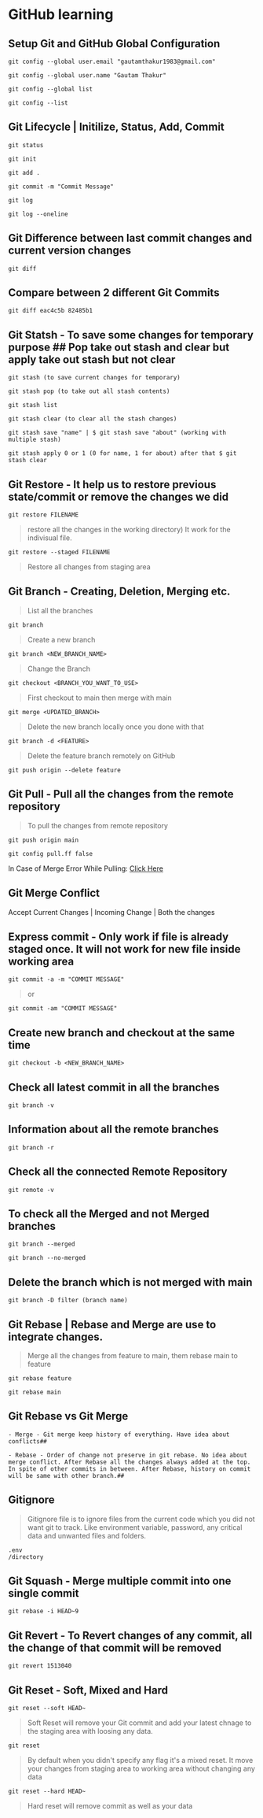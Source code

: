 # GitHub learning

## Setup Git and GitHub Global Configuration
```
git config --global user.email "gautamthakur1983@gmail.com"
```
```
git config --global user.name "Gautam Thakur"
```
```
git config --global list
```
```
git config --list
```

## Git Lifecycle | Initilize, Status, Add, Commit
```
git status
```
```
git init
```
```
git add .
```
```
git commit -m "Commit Message"
```
```
git log
```
```
git log --oneline
```

## Git Difference between last commit changes and current version changes
```
git diff
```

## Compare between 2 different Git Commits
```
git diff eac4c5b 82485b1
```

## Git Statsh - To save some changes for temporary purpose ## Pop take out stash and clear but apply take out stash but not clear
```
git stash (to save current changes for temporary)
```
```
git stash pop (to take out all stash contents)
```
```
git stash list
```
```
git stash clear (to clear all the stash changes)
```
```
git stash save "name" | $ git stash save "about" (working with multiple stash)
```
```
git stash apply 0 or 1 (0 for name, 1 for about) after that $ git stash clear
```

## Git Restore - It help us to restore previous state/commit or remove the changes we did
```
git restore FILENAME
```
>restore all the changes in the working directory) It work for the indivisual file.

```
git restore --staged FILENAME
```
>Restore all changes from staging area

## Git Branch - Creating, Deletion, Merging etc. 
>List all the branches
```
git branch
```
>Create a new branch
```
git branch <NEW_BRANCH_NAME>
```
>Change the Branch
```
git checkout <BRANCH_YOU_WANT_TO_USE>
```
>First checkout to main then merge with main
```
git merge <UPDATED_BRANCH>
```
>Delete the new branch locally once you done with that
```
git branch -d <FEATURE> 
```
>Delete the feature branch remotely on GitHub
```
git push origin --delete feature 
```

## Git Pull - Pull all the changes from the remote repository
> To pull the changes from remote repository
```
git push origin main
```
```
git config pull.ff false
``` 
In Case of Merge Error While Pulling: [Click Here](https://stackoverflow.com/questions/62653114/how-can-i-deal-with-this-git-warning-pulling-without-specifying-how-to-reconci)

## Git Merge Conflict
Accept Current Changes | Incoming Change | Both the changes


## Express commit - Only work if file is already staged once. It will not work for new file inside working area
```
git commit -a -m "COMMIT MESSAGE"
```
>or
``` 
git commit -am "COMMIT MESSAGE"
```

## Create new branch and checkout at the same time
```
git checkout -b <NEW_BRANCH_NAME>
```

## Check all latest commit in all the branches
```
git branch -v
```

## Information about all the remote branches
```
git branch -r
```

## Check all the connected Remote Repository
```
git remote -v
```

## To check all the Merged and not Merged branches
```
git branch --merged
```
```
git branch --no-merged
```

## Delete the branch which is not merged with main
```
git branch -D filter (branch name)
```

## Git Rebase | Rebase and Merge are use to integrate changes.

>Merge all the changes from feature to main, them rebase main to feature
```
git rebase feature 
```
```
git rebase main
```

## Git Rebase vs Git Merge 
```
- Merge - Git merge keep history of everything. Have idea about conflicts##

- Rebase - Order of change not preserve in git rebase. No idea about merge conflict. After Rebase all the changes always added at the top. In spite of other commits in between. After Rebase, history on commit will be same with other branch.##
```


## Gitignore
>Gitignore file is to ignore files from the current code which you did not want git to track. Like environment variable, password, any critical data and unwanted files and folders.
```
.env
/directory
```

## Git Squash - Merge multiple commit into one single commit
```
git rebase -i HEAD~9
```

## Git Revert - To Revert changes of any commit, all the change of that commit will be removed
```
git revert 1513040
```

## Git Reset - Soft, Mixed and Hard
```
git reset --soft HEAD~
```
> Soft Reset will remove your Git commit and add your latest chnage to the staging area with loosing any data.

```
git reset
```
> By default when you didn't specify any flag it's a mixed reset. It move your changes from staging area to working area without changing any data

```
git reset --hard HEAD~
```
> Hard reset will remove commit as well as your data